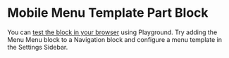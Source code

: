 # Mobile Menu Template Part Block

You can [test the block in your browser](https://playground.wordpress.net/?blueprint-url=https://raw.githubusercontent.com/colinduwe/mobile-menu-template-part/main/_playground/blueprint.json) using Playground. Try adding the Menu Menu block to a Navigation block and configure a menu template in the Settings Sidebar.
